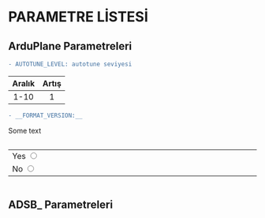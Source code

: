 # PARAMETRE LİSTESİ

## ArduPlane Parametreleri

```diff
- AUTOTUNE_LEVEL: autotune seviyesi
```
| Aralık | Artış |
|:------:|:-----:|
|  1-10  |   1   | asdasdasd


```diff
- __FORMAT_VERSION:__


```

Some text <table style="display:inline-table">
    <tr>
        <td>Yes <input type="radio" value="yes" /></td>
    </tr>
    <tr>
        <td>No <input type="radio" value="no" /></td>
    </tr>
</table>

## ADSB_ Parametreleri

